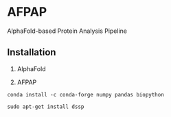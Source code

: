 # AFPAP
AlphaFold-based Protein Analysis Pipeline

## Installation
1. AlphaFold

2. AFPAP
```
conda install -c conda-forge numpy pandas biopython

sudo apt-get install dssp

```